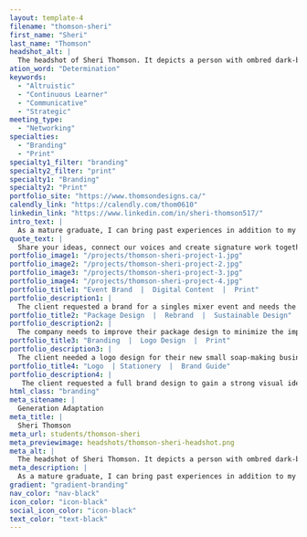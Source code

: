 ```yaml
---
layout: template-4
filename: "thomson-sheri"
first_name: "Sheri"
last_name: "Thomson"
headshot_alt: |
  The headshot of Sheri Thomson. It depicts a person with ombred dark-blonde hair smiling confidently whilst making eye contact with the camera.
ation_word: "Determination"
keywords:
  - "Altruistic"
  - "Continuous Learner"
  - "Communicative"
  - "Strategic"
meeting_type:
  - "Networking"
specialties:
  - "Branding"
  - "Print"
specialty1_filter: "branding"
specialty2_filter: "print"
specialty1: "Branding"
specialty2: "Print"
portfolio_site: "https://www.thomsondesigns.ca/"
calendly_link: "https://calendly.com/thom0610"
linkedin_link: "https://www.linkedin.com/in/sheri-thomson517/"
intro_text: |
  As a mature graduate, I can bring past experiences in addition to my recent education. I have a background in marketing and event coordination and now an education in graphic design. I've gravitated towards brand identity and strategic approaches but always looking to learn and grow. My biggest strengths lie within problem solving but more importantly the process of implementing agile project management frameworks. The experience of teamwork, addressing the needs of others, dissecting information and ideation sessions are all supportive of inclusion and embracing diversity – bringing people together. Naturally, art brought me to design – painting abstracts and murals. Digital art is new territory for me; It’s engaging, innovative and always growing. Although new can be intimidating, it pushes me to test how far I’m willing to go. Being able to self-evaluate and reassess situations has really guided me to where I am and where I hope to be. As a future student of Advertising and Marketing Communications Management, I’m keen on learning the business side and alternate approaches to reaching the clients audiences. Having a diploma in both fields complement each other and further expand on what I can bring to the table.
quote_text: |
  Share your ideas, connect our voices and create signature work together!
portfolio_image1: "/projects/thomson-sheri-project-1.jpg"
portfolio_image2: "/projects/thomson-sheri-project-2.jpg"
portfolio_image3: "/projects/thomson-sheri-project-3.jpg"
portfolio_image4: "/projects/thomson-sheri-project-4.jpg"
portfolio_title1: "Event Brand  |  Digital Content  |  Print"
portfolio_description1: |
  The client requested a brand for a singles mixer event and needs the development for marketing materials; both print and digital initiatives. The current brand doesn't attract the target market set forth by the company and they require a social strategy to achieve their goals. The brand requires that the content be engaging and composed of elements that are consistent with viewers' style which will result in public interest and generate sales.
portfolio_title2: "Package Design  |  Rebrand  |  Sustainable Design"
portfolio_description2: |
  The company needs to improve their package design to minimize the impact their products have on the environment. A new package that uses sustainable materials and a revised marketing approach is needed to provide their consumers with confidence in purchasing the product. Increasing credibility by staying current with global matters of a healthy food line is needed to maintain and increase revenue.
portfolio_title3: "Branding  |  Logo Design  |  Print"
portfolio_description3: |
  The client needed a logo design for their new small soap-making business. The young entrepreneur wanted something that was playful and elegant to share her personality through the design. A poster and business card was designed for distribution purposes.
portfolio_title4: "Logo  | Stationery  |  Brand Guide"
portfolio_description4: |
   The client requested a full brand design to gain a strong visual identity as a local baker within the community. The goal is to be perceived as a professional small business owner and have the capacity to market the company using various channels and platforms. A logo redesign has been requested in addition to standard brand guidelines and stationery elements.
html_class: "branding"
meta_sitename: |
  Generation Adaptation
meta_title: |
  Sheri Thomson
meta_url: students/thomson-sheri
meta_previewimage: headshots/thomson-sheri-headshot.png
meta_alt: |
  The headshot of Sheri Thomson. It depicts a person with ombred dark-blonde hair smiling confidently whilst making eye contact with the camera.
meta_description: |
  As a mature graduate, I can bring past experiences in addition to my recent education. I have a background in marketing and event coordination and now an education in graphic design. I've gravitated towards brand identity and strategic approaches but always looking to learn and grow. My biggest strengths lie within problem solving but more importantly the process of implementing agile project management frameworks. The experience of teamwork, addressing the needs of others, dissecting information and ideation sessions are all supportive of inclusion and embracing diversity – bringing people together. Naturally, art brought me to design – painting abstracts and murals. Digital art is new territory for me; It’s engaging, innovative and always growing. Although new can be intimidating, it pushes me to test how far I’m willing to go. Being able to self-evaluate and reassess situations has really guided me to where I am and where I hope to be. As a future student of Advertising and Marketing Communications Management, I’m keen on learning the business side and alternate approaches to reaching the clients audiences. Having a diploma in both fields complement each other and further expand on what I can bring to the table.
gradient: "gradient-branding"
nav_color: "nav-black"
icon_color: "icon-black"
social_icon_color: "icon-black"
text_color: "text-black"
---
```

